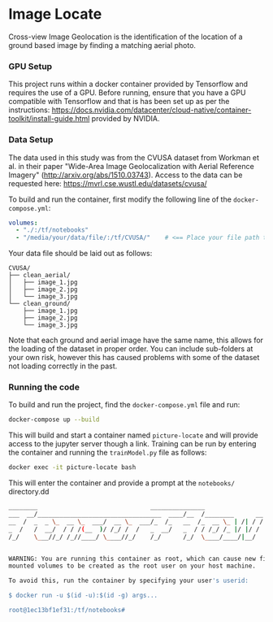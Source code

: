 # Image Locate
Cross-view Image Geolocation is the identification of the location of a ground based image by finding a matching aerial 
photo.

### GPU Setup
This project runs within a docker container provided by Tensorflow and requires the use of a GPU.  Before running, 
ensure that you have a GPU compatible with Tensorflow and that is has been set up as per the instructions:
https://docs.nvidia.com/datacenter/cloud-native/container-toolkit/install-guide.html provided by NVIDIA.

### Data Setup
The data used in this study was from the CVUSA dataset from Workman et al. in their paper "Wide-Area Image 
Geolocalization with Aerial Reference Imagery" (http://arxiv.org/abs/1510.03743).  Access to the data can be requested
here: https://mvrl.cse.wustl.edu/datasets/cvusa/ 

To build and run the container, first modify the following line of the `docker-compose.yml`:
```yaml
volumes:
  - "./:/tf/notebooks"
  - "/media/your/data/file/:/tf/CVUSA/"    # <== Place your file path to your data here
```    
Your data file should be laid out as follows:
```
CVUSA/
├── clean_aerial/
│   ├── image_1.jpg
│   ├── image_2.jpg
│   └── image_3.jpg
└── clean_ground/
    ├── image_1.jpg
    ├── image_2.jpg
    └── image_3.jpg
```
Note that each ground and aerial image have the same name, this allows for the loading of the dataset in proper order. 
You can include sub-folders at your own risk, however this has caused problems with some of the dataset not loading 
correctly in the past.

### Running the code
To build and run the project, find the `docker-compose.yml` file and run:
```bash
docker-compose up --build
```
This will build and start a container named `picture-locate` and will provide access to the jupyter server though a link.
Training can be run by entering the container and running the `trainModel.py` file as follows:

```bash
docker exec -it picture-locate bash
```
This will enter the container and provide a prompt at the `notebooks/` directory.dd
```bash
________                               _______________
___  __/__________________________________  ____/__  /________      __
__  /  _  _ \_  __ \_  ___/  __ \_  ___/_  /_   __  /_  __ \_ | /| / /
_  /   /  __/  / / /(__  )/ /_/ /  /   _  __/   _  / / /_/ /_ |/ |/ /
/_/    \___//_/ /_//____/ \____//_/    /_/      /_/  \____/____/|__/


WARNING: You are running this container as root, which can cause new files in
mounted volumes to be created as the root user on your host machine.

To avoid this, run the container by specifying your user's userid:

$ docker run -u $(id -u):$(id -g) args...

root@1ec13bf1ef31:/tf/notebooks# 
```
